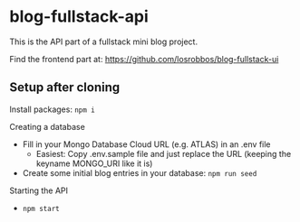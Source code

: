 # blog-fullstack-api

This is the API part of a fullstack mini blog project.

Find the frontend part at: https://github.com/losrobbos/blog-fullstack-ui

## Setup after cloning

Install packages: `npm i`

Creating a database
- Fill in your Mongo Database Cloud URL (e.g. ATLAS) in an .env file
  - Easiest: Copy .env.sample file and just replace the URL (keeping the keyname MONGO_URI like it is)
- Create some initial blog entries in your database: `npm run seed`

Starting the API
- `npm start`
